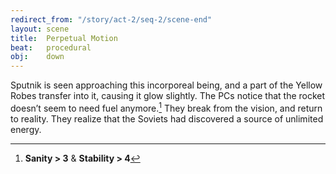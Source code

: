 ```yaml
---
redirect_from: "/story/act-2/seq-2/scene-end"
layout: scene
title:  Perpetual Motion
beat:   procedural
obj:    down
---
```


Sputnik is seen approaching this incorporeal being,
and a part of the Yellow Robes transfer into it, causing it glow slightly.
The PCs notice that the rocket doesn’t seem to need fuel anymore.[^0]
They break from the vision, and return to reality.
They realize that the Soviets had discovered a source of unlimited energy.


[^0]: **Sanity > 3** & **Stability > 4**





